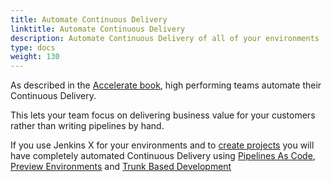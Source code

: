 ```yaml
---
title: Automate Continuous Delivery
linktitle: Automate Continuous Delivery
description: Automate Continuous Delivery of all of your environments
type: docs
weight: 130
---
```


As described in the [Accelerate book](/v3/devops/accelerate/), high performing teams automate their Continuous Delivery.

This lets your team focus on delivering business value for your customers rather than writing pipelines by hand.

If you use Jenkins X for your environments and to [create projects](/v3/develop/create-project/) you will have completely automated Continuous Delivery using [Pipelines As Code](/v3/devops/patterns/pipeline_as_code/), [Preview Environments](/v3/devops/patterns/preview_environments/) and [Trunk Based Development](/v3/devops/patterns/trunk_based_development/)

